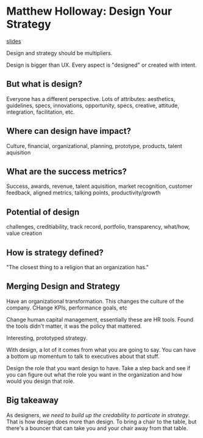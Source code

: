 # Matthew Holloway: Design Your Strategy
[slides](http://www.slideshare.net/UXSTRAT/ux-strat-2014-matthew-holloway)

Design and strategy should be multipliers. 

Design is bigger than UX. Every aspect is "designed" or created with intent. 

## But what is design?
Everyone has a different perspective. Lots of attributes: aesthetics, guidelines, specs, innovations, opportunity, specs, creative, attitude, integration, facilitation, etc.

## Where can design have impact?
Culture, financial, organizational, planning, prototype, products, talent aquisition

## What are the success metrics?
Success, awards, revenue, talent aquisition, market recognition, customer feedback, aligned metrics, talking points, productivity/growth

## Potential of design
challenges, creditiability, track record, portfolio, transparency, what/how, value creation

## How is strategy defined? 
"The closest thing to a religion that an organization has." 

## Merging Design and Strategy

Have an organizational transformation. 
This changes the culture of the company. CHange KPIs, performance goals, etc

Change human capital management, essentially these are HR tools. 
Found the tools didn't matter, it was the policy that mattered.

Interesting, prototyped strategy. 

With design, a lot of it comes from what you are going to say. You can have a bottom up momentum to talk to executives about that stuff. 

Design the role that you want design to have. Take a step back and see if you can figure out what the role you want in the organization and how would you design that role. 

## Big takeaway
As designers, _we need to build up the credability to particate in strategy_. That is how design does more than design. To bring a chair to the table, but there's a bouncer that can take you and your chair away from that table. 